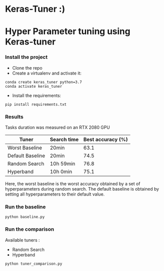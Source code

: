 # Keras-Tuner :)

# Hyper Parameter tuning using Keras-tuner


### Install the project
- Clone the repo
- Create a virtualenv and activate it:
```
conda create keras_tuner python=3.7
conda activate keras_tuner
```
- Install the requirements:
```
pip install requirements.txt
```


### Results

Tasks duration was measured on an RTX 2080 GPU

| Tuner                 | Search time   | Best accuracy (%) |
|-----------------------|---------------|-------------------|
| Worst Baseline       | 20min | 63.1             |
| Default Baseline      | 20min | 74.5              |
| Random Search         | 10h 59min  | 76.8              |
| Hyperband             | 10h 0min   | 75.1              |

Here, the worst baseline is the worst accuracy obtained by a set of hyperparameters 
during random search.
The default baseline is obtained by setting all hyperparameters to their default value.

### Run the baseline

```
python baseline.py
```

### Run the comparison
Available tuners :

- Random Search
- Hyperband

```
python tuner_comparison.py
```
